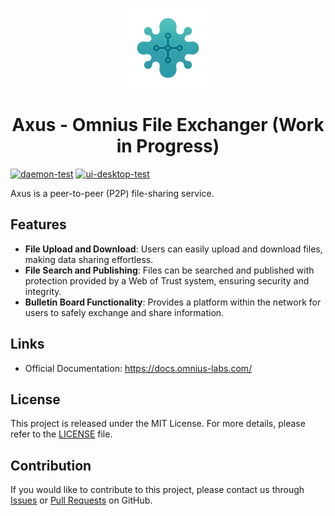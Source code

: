 <p align="center">
<img width="128" src="https://github.com/omnius-labs/axus/blob/main/docs/logo.png?raw=true" alt="Axus logo">
</p>

<h1 align="center">Axus - Omnius File Exchanger (Work in Progress)</h1>

[![daemon-test](https://github.com/omnius-labs/axus/actions/workflows/daemon-test.yml/badge.svg)](https://github.com/omnius-labs/axus/actions/workflows/daemon-test.yml)
[![ui-desktop-test](https://github.com/omnius-labs/axus/actions/workflows/ui-desktop-test.yml/badge.svg)](https://github.com/omnius-labs/axus/actions/workflows/ui-desktop-test.yml)

Axus is a peer-to-peer (P2P) file-sharing service.

## Features

- **File Upload and Download**: Users can easily upload and download files, making data sharing effortless.
- **File Search and Publishing**: Files can be searched and published with protection provided by a Web of Trust system, ensuring security and integrity.
- **Bulletin Board Functionality**: Provides a platform within the network for users to safely exchange and share information.

## Links

- Official Documentation: https://docs.omnius-labs.com/

## License

This project is released under the MIT License. For more details, please refer to the [LICENSE](LICENSE.txt) file.

## Contribution

If you would like to contribute to this project, please contact us through [Issues](https://github.com/omnius-labs/axus/issues) or [Pull Requests](https://github.com/omnius-labs/axus/pulls) on GitHub.
